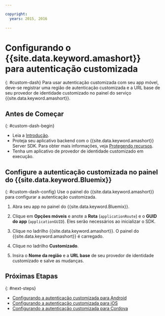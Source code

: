 ```yaml
---

copyright:
  years: 2015, 2016
  
---
```


# Configurando o {{site.data.keyword.amashort}} para autenticação customizada
{: #custom-dash}
Para usar autenticação customizada com seu app móvel, deve-se registrar uma região de autenticação customizada e a URL base de seu provedor de identidade customizado no painel do serviço {{site.data.keyword.amashort}}.

## Antes de Começar
{: #custom-dash-begin}
* Leia a [Introdução](getting-started.html).
* Proteja seu aplicativo backend com o {{site.data.keyword.amashort}} Server SDK.  Para obter mais informações, veja [Protegendo recursos](protecting-resources.html).
* Tenha um aplicativo de provedor de identidade customizado em execução.

## Configure a autenticação customizada no painel do {{site.data.keyword.Bluemix}}
{: #custom-dash-config}
Use o painel do {{site.data.keyword.amashort}} para configurar a autenticação customizada.

1. Abra seu app no painel do {{site.data.keyword.Bluemix}}.

1. Clique em **Opções móveis** e anote a
**Rota** (`applicationRoute`) e o **GUID
do app** (`applicationGUID`). Eles serão necessários ao inicializar o SDK.

1. Clique no ladrilho {{site.data.keyword.amashort}}. O painel do {{site.data.keyword.amashort}} é carregado.

1. Clique no ladrilho **Customizado**.

1. Insira o **Nome da região** e a **URL base** de seu provedor de identidade customizado e salve as mudanças.

## Próximas Etapas
{: #next-steps}
* [Configurando a autenticação customizada para Android](custom-auth-android.html)
* [Configurando a autenticação customizada para iOS](custom-auth-ios.html)
* [Configurando a autenticação customizada para Cordova](custom-auth-cordova.html)
